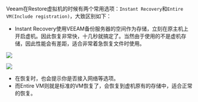 Veeam在Restore虚拟机的时候有两个常用选项：`Instant Recovery`和`Entire VM(Include registration)`，大致区别如下：

- Instant Recovery使用VEEAM备份服务器的空间作为存储，立刻在原主机上开启虚机。因此恢复非常快，十几秒就搞定了。当然由于使用的不是虚机存储，因此性能会有差距，适合非常着急恢复文件时使用。


![](./_image/QQ截图20170129145449.jpg)

![](./_image/QQ截图20170129145430.jpg)


- 在恢复时，也会提示你是否接入网络等选项。
- 而Entire VM则就是标准的VM恢复了，会恢复到虚机原有的存储中，适合正常的恢复。